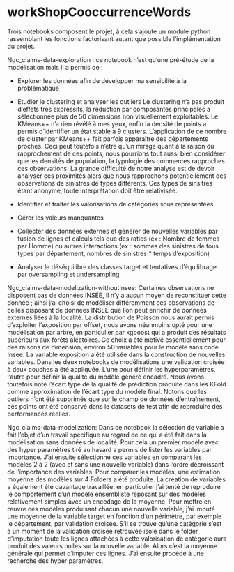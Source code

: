 # workShopCooccurrenceWords

Trois notebooks composent le projet, à cela s’ajoute un module python rassemblant les fonctions factorisant autant que possible l’implémentation du projet.

Ngc_claims-data-exploration : ce notebook n’est qu’une pré-étude de la modélisation mais il a permis de :
-	Explorer les données afin de développer ma sensibilité à la problématique
-	Etudier le clustering et analyser les outliers 
Le clustering n’a pas produit d’effets très expressifs, la réduction par composantes principales a sélectionnée plus de 50 dimensions non visuellement exploitables. Le KMeans++ n’a rien révélé à mes yeux, enfin la densité de points a permis d’identifier un état stable à 9 clusters.
L’application de ce nombre de cluster par KMeans++ fait parfois apparaître des départements proches. Ceci peut toutefois n’être qu’un mirage quant à la raison du rapprochement de ces points, nous pourrions tout aussi bien considérer que les densités de population, la typologie des commerces rapproches ces observations. La grande difficulté de notre analyse est de devoir analyser ces proximités alors que nous rapprochons potentiellement des observations de sinistres de types différents. Ces types de sinsitres étant anonyme, toute interprétation doit être relativisée.

-	Identifier et traiter les valorisations de catégories sous représentées
-	Gérer les valeurs manquantes 
-	Collecter des données externes et générer de nouvelles variables par fusion de lignes et calculs tels que des ratios (ex : Nombre de femmes par Homme) ou autres interactions (ex : sommes des sinistres de tous types par département, nombres de sinistres * temps d’exposition)
-	Analyser le déséquilibre des classes target et tentatives d’équilibrage par oversampling et undersampling. 



Ngc_claims-data-modelization-withoutInsee:
Certaines observations ne disposent pas de données INSEE, il n’y a aucun moyen de reconstituer cette donnée ; ainsi j’ai choisi de modéliser différemment ces observations de celles disposant de données INSEE que l’on peut enrichir de données externes liées à la localité.
La distribution de Poisson nous aurait permis d’exploiter l’exposition par offset, nous avons néanmoins opté pour une modélisation par arbre, en particulier par xgboost qui a produit des résultats supérieurs aux forêts aléatoires. Ce choix a été motivé essentiellement pour des raisons de dimension, environ 50 variables pour le modèle sans code Insee.
La variable exposition a été utilisée dans la construction de nouvelles variables. 
Dans les deux notebooks de modélisations une validation croisée à deux couches a été appliquée. L’une pour définir les hyperparamètres, l’autre pour définir la qualité du modèle généré encadré. Nous avons toutefois noté l’écart type de la qualité de prédiction produite dans les KFold comme approximation de l’écart type du modèle final.
Notons que les outliers n’ont été supprimés que sur le champ de données d’entraînement, ces points ont été conservé dans le datasets de test afin de reproduire des performances réelles.

Ngc_claims-data-modelization:
Dans ce notebook la sélection de variable a fait l’objet d’un travail spécifique au regard de ce qui a été fait dans la modélisation sans données de localité. Pour cela un premier modèle avec des hyper paramètres tiré au hasard a permis de lister les variables par importance. J’ai ensuite sélectionné ces variables en comparant les modèles 2 à 2 (avec et sans une nouvelle variable) dans l’ordre décroissant de l’importance des variables. Pour comparer les modèles, une estimation moyenne des modèles sur 4 Folders a été produite. 
La création de variables a également été davantage travaillée, en particulier j’ai tenté de reproduire le comportement d’un modèle ensembliste reposant sur des modèles relativement simples avec un encodage de la moyenne. Pour mettre en œuvre ces modèles produisant chacun une nouvelle variable, j’ai imputé une moyenne de la variable target en fonction d’un périmètre, par exemple le département, par validation croisée. S’il se trouve qu’une catégorie s’est à un moment de la validation croisée retrouvée isolé dans le folder d’imputation toute les lignes attachées à cette valorisation de catégorie aura produit des valeurs nulles sur la nouvelle variable. Alors c’est la moyenne générale qui permet d’imputer ces lignes.
J’ai ensuite procédé à une recherche des hyper paramètres.
